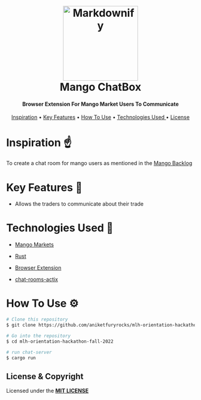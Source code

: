 <h1 align="center">
  <br>
  <img src="https://github.com/aniketfuryrocks/mlh-orientation-hackathon-fall-2022/blob/main/extension/images/mango.png" alt="Markdownify" width="200"></a>
  <br style="font-size:300%;">
   Mango ChatBox
  <br>
</h1>

<h4 align="center">Browser Extension For Mango Market Users To Communicate</h4>


<p align="center">
  <a href="#key-features">Inspiration</a> •
  <a href="#key-features">Key Features</a> •
  <a href="#how-to-use">How To Use</a> •
  <a href="#Technologies Used ">Technologies Used </a> •
  <a href="#license">License</a>
</p>


# Inspiration ☝


To create a chat room for mango users as mentioned in the
[Mango Backlog](https://trello.com/c/n2HgLkvt/102-%F0%9F%91%B9-trollbox)


# Key Features 🔑

- Allows the traders to communicate about their trade 

# Technologies Used 🤵

- [Mango Markets](https://github.com/blockworks-foundation/mango-v3)
- [Rust](https://expo.dev/)
- [Browser Extension](https://developer.chrome.com/docs/extensions/)

- [chat-rooms-actix](https://github.com/JasterV/chat-rooms-actix)


# How To Use ⚙

```bash
# Clone this repository
$ git clone https://github.com/aniketfuryrocks/mlh-orientation-hackathon-fall-2022.git

# Go into the repository
$ cd mlh-orientation-hackathon-fall-2022

# run chat-server
$ cargo run

```

## License & Copyright

Licensed under the **[MIT LICENSE](LICENSE)**

